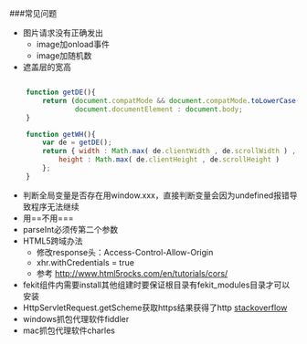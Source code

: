 ###常见问题

* 图片请求没有正确发出
	* image加onload事件
	* image加随机数
* 遮盖层的宽高

```javascript

	function getDE(){
		return (document.compatMode && document.compatMode.toLowerCase() == "css1compat") ?
				document.documentElement : document.body;
    }

    function getWH(){
        var de = getDE();
        return { width : Math.max( de.clientWidth , de.scrollWidth ) ,
        	height : Math.max( de.clientHeight , de.scrollHeight )
        };
    }
```

* 判断全局变量是否存在用window.xxx，直接判断变量会因为undefined报错导致程序无法继续
* 用==不用===
* parseInt必须传第二个参数
* HTML5跨域办法
	* 修改response头：Access-Control-Allow-Origin
	* xhr.withCredentials = true
	* 参考 http://www.html5rocks.com/en/tutorials/cors/
* fekit组件内需要install其他组建时要保证根目录有fekit_modules目录才可以安装
* HttpServletRequest.getScheme获取https结果获得了http [stackoverflow](http://stackoverflow.com/questions/19598690/how-to-get-host-name-with-port-from-a-http-or-https-request)
* windows抓包代理软件fiddler
* mac抓包代理软件charles

